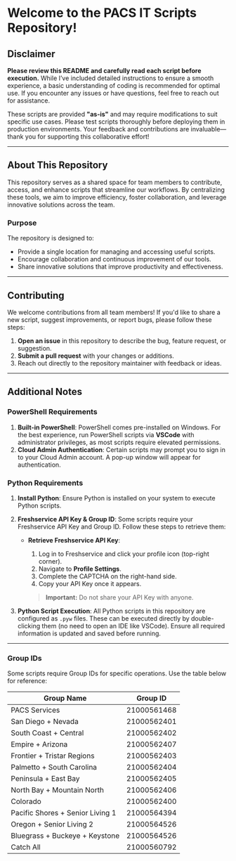 # Welcome to the PACS IT Scripts Repository!

## Disclaimer

**Please review this README and carefully read each script before execution.** While I’ve included detailed instructions to ensure a smooth experience, a basic understanding of coding is recommended for optimal use. If you encounter any issues or have questions, feel free to reach out for assistance.

These scripts are provided **"as-is"** and may require modifications to suit specific use cases. Please test scripts thoroughly before deploying them in production environments. Your feedback and contributions are invaluable—thank you for supporting this collaborative effort!

---

## About This Repository

This repository serves as a shared space for team members to contribute, access, and enhance scripts that streamline our workflows. By centralizing these tools, we aim to improve efficiency, foster collaboration, and leverage innovative solutions across the team.

### Purpose

The repository is designed to:

- Provide a single location for managing and accessing useful scripts.
- Encourage collaboration and continuous improvement of our tools.
- Share innovative solutions that improve productivity and effectiveness.

---

## Contributing

We welcome contributions from all team members! If you'd like to share a new script, suggest improvements, or report bugs, please follow these steps:

1. **Open an issue** in this repository to describe the bug, feature request, or suggestion.
2. **Submit a pull request** with your changes or additions.
3. Reach out directly to the repository maintainer with feedback or ideas.

---

## Additional Notes

### PowerShell Requirements

1. **Built-in PowerShell**: PowerShell comes pre-installed on Windows. For the best experience, run PowerShell scripts via **VSCode** with administrator privileges, as most scripts require elevated permissions.
2. **Cloud Admin Authentication**: Certain scripts may prompt you to sign in to your Cloud Admin account. A pop-up window will appear for authentication.

### Python Requirements

1. **Install Python**: Ensure Python is installed on your system to execute Python scripts.
2. **Freshservice API Key & Group ID**: Some scripts require your Freshservice API Key and Group ID. Follow these steps to retrieve them:
    - **Retrieve Freshservice API Key**:
        
        1. Log in to Freshservice and click your profile icon (top-right corner).
        2. Navigate to **Profile Settings**.
        3. Complete the CAPTCHA on the right-hand side.
        4. Copy your API Key once it appears.
        
        > **Important:** Do not share your API Key with anyone.
        
3. **Python Script Execution**: All Python scripts in this repository are configured as `.pyw` files. These can be executed directly by double-clicking them (no need to open an IDE like VSCode). Ensure all required information is updated and saved before running.

---

### Group IDs

Some scripts require Group IDs for specific operations. Use the table below for reference:

|**Group Name**|**Group ID**|
|---|---|
|PACS Services|21000561468|
|San Diego + Nevada|21000562401|
|South Coast + Central|21000562402|
|Empire + Arizona|21000562407|
|Frontier + Tristar Regions|21000562403|
|Palmetto + South Carolina|21000562404|
|Peninsula + East Bay|21000562405|
|North Bay + Mountain North|21000562406|
|Colorado|21000562400|
|Pacific Shores + Senior Living 1|21000564394|
|Oregon + Senior Living 2|21000564526|
|Bluegrass + Buckeye + Keystone|21000564526|
|Catch All|21000560792|
